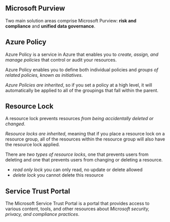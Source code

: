 ## Microsoft Purview
Two main solution areas comprise Microsoft Purview: **risk and compliance** and **unified data governance**.

## Azure Policy
Azure Policy is a service in Azure that enables you to _create, assign, and manage policies_ that control or audit your resources.

Azure Policy enables you to define both individual policies and _groups of related policies, known as initiatives_.

_Azure Policies are inherited_, so if you set a policy at a high level, it will automatically be applied to all of the groupings that fall within the parent.

## Resource Lock
A resource lock prevents resources _from being accidentally deleted or changed_.

_Resource locks are inherited_, meaning that if you place a resource lock on a resource group, all of the resources within the resource group will also have the resource lock applied.

There are _two types of resource locks_, one that prevents users from deleting and one that prevents users from changing or deleting a resource.

- _read only lock_ you can only read, no update or delete allowed
- _delete lock_ you cannot delete this resource

## Service Trust Portal
The Microsoft Service Trust Portal is a portal that provides access to various content, tools, and other resources about _Microsoft security, privacy, and compliance practices_.



